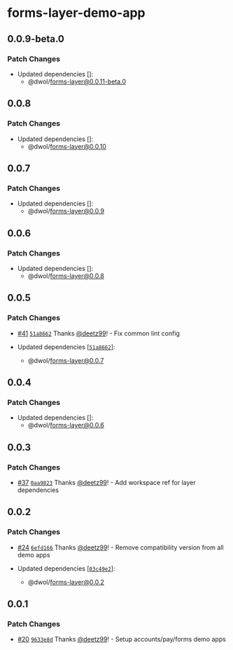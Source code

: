 # forms-layer-demo-app

## 0.0.9-beta.0

### Patch Changes

- Updated dependencies []:
  - @dwol/forms-layer@0.0.11-beta.0

## 0.0.8

### Patch Changes

- Updated dependencies []:
  - @dwol/forms-layer@0.0.10

## 0.0.7

### Patch Changes

- Updated dependencies []:
  - @dwol/forms-layer@0.0.9

## 0.0.6

### Patch Changes

- Updated dependencies []:
  - @dwol/forms-layer@0.0.8

## 0.0.5

### Patch Changes

- [#41](https://github.com/deetz99/nuxt-layers-monorepo/pull/41) [`51a8662`](https://github.com/deetz99/nuxt-layers-monorepo/commit/51a866279374fa834309f1d7f1cf21283325015e) Thanks [@deetz99](https://github.com/deetz99)! - Fix common lint config

- Updated dependencies [[`51a8662`](https://github.com/deetz99/nuxt-layers-monorepo/commit/51a866279374fa834309f1d7f1cf21283325015e)]:
  - @dwol/forms-layer@0.0.7

## 0.0.4

### Patch Changes

- Updated dependencies []:
  - @dwol/forms-layer@0.0.6

## 0.0.3

### Patch Changes

- [#37](https://github.com/deetz99/nuxt-layers-monorepo/pull/37) [`0aa9823`](https://github.com/deetz99/nuxt-layers-monorepo/commit/0aa9823cdd3fc64dedd3f97f7c1a2430fc47a698) Thanks [@deetz99](https://github.com/deetz99)! - Add workspace ref for layer dependencies

## 0.0.2

### Patch Changes

- [#24](https://github.com/deetz99/nuxt-layers-monorepo/pull/24) [`6efd166`](https://github.com/deetz99/nuxt-layers-monorepo/commit/6efd1669538c331f992881102d4cd5385f0af808) Thanks [@deetz99](https://github.com/deetz99)! - Remove compatibility version from all demo apps

- Updated dependencies [[`03c49e2`](https://github.com/deetz99/nuxt-layers-monorepo/commit/03c49e26d8ab3dbd3b5665d1854d3e1d6e98bf5a)]:
  - @dwol/forms-layer@0.0.2

## 0.0.1

### Patch Changes

- [#20](https://github.com/deetz99/nuxt-layers-monorepo/pull/20) [`9633e8d`](https://github.com/deetz99/nuxt-layers-monorepo/commit/9633e8dc47871a91fac42b265f00c27776f3eb9e) Thanks [@deetz99](https://github.com/deetz99)! - Setup accounts/pay/forms demo apps
